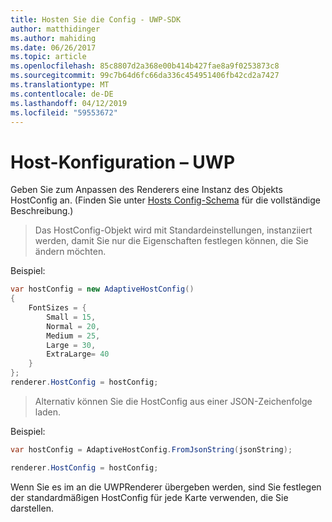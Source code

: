 ```yaml
---
title: Hosten Sie die Config - UWP-SDK
author: matthidinger
ms.author: mahiding
ms.date: 06/26/2017
ms.topic: article
ms.openlocfilehash: 85c8807d2a368e00b414b427fae8a9f0253873c8
ms.sourcegitcommit: 99c7b64d6fc66da336c454951406fb42cd2a7427
ms.translationtype: MT
ms.contentlocale: de-DE
ms.lasthandoff: 04/12/2019
ms.locfileid: "59553672"
---
```

# <a name="host-config---uwp"></a>Host-Konfiguration – UWP

Geben Sie zum Anpassen des Renderers eine Instanz des Objekts HostConfig an. (Finden Sie unter [Hosts Config-Schema](../../../rendering-cards/host-config.md) für die vollständige Beschreibung.)

> Das HostConfig-Objekt wird mit Standardeinstellungen, instanziiert werden, damit Sie nur die Eigenschaften festlegen können, die Sie ändern möchten.

Beispiel:

```csharp
var hostConfig = new AdaptiveHostConfig() 
{
    FontSizes = {
        Small = 15,
        Normal = 20,
        Medium = 25,
        Large = 30,
        ExtraLarge= 40
    }
};
renderer.HostConfig = hostConfig;
```

> Alternativ können Sie die HostConfig aus einer JSON-Zeichenfolge laden.

Beispiel:

```csharp
var hostConfig = AdaptiveHostConfig.FromJsonString(jsonString); 

renderer.HostConfig = hostConfig;
```

Wenn Sie es im an die UWPRenderer übergeben werden, sind Sie festlegen der standardmäßigen HostConfig für jede Karte verwenden, die Sie darstellen.